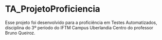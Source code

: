 # TA_ProjetoProficiencia
Esse projeto foi desenvolvido para a proficiência em Testes Automatizados, disciplina do 3º período do IFTM Campus Uberlandia Centro do professor Bruno Queiroz.
